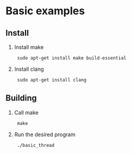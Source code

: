 # Basic examples

## Install

1. Install make

        sudo apt-get install make build-essential

2. Install clang

        sudo apt-get install clang

## Building

1. Call make

        make

2. Run the desired program

        ./basic_thread